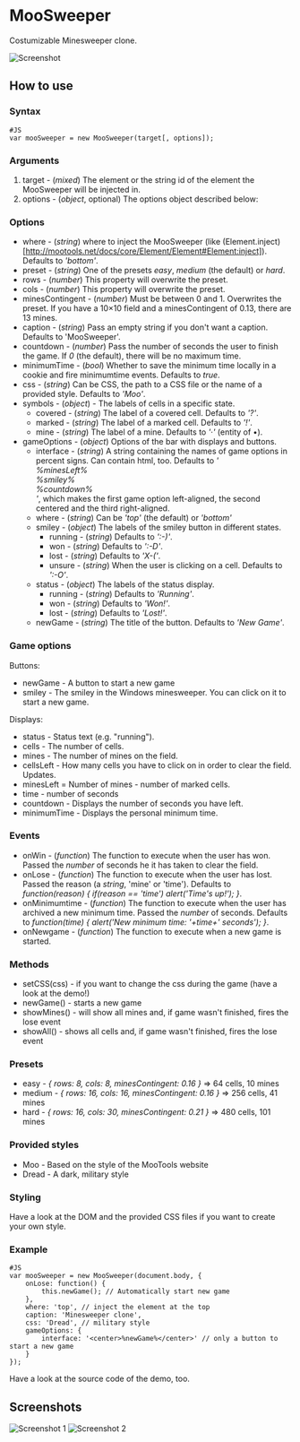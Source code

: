 MooSweeper
==========

Costumizable Minesweeper clone.

![Screenshot](http://projects.timbaumann.info/MooSweeper/Demo/screenshot1.png)

How to use
----------

### Syntax

	#JS
	var mooSweeper = new MooSweeper(target[, options]);

### Arguments

1. target - (*mixed*) The element or the string id of the element the MooSweeper will be injected in.
2. options - (*object*, optional) The options object described below:

### Options

* where - (*string*) where to inject the MooSweeper (like (Element.inject)[http://mootools.net/docs/core/Element/Element#Element:inject]). Defaults to *'bottom'*.
* preset - (*string*) One of the presets *easy*, *medium* (the default) or *hard*.
* rows - (*number*) This property will overwrite the preset.
* cols - (*number*) This property will overwrite the preset.
* minesContingent - (*number*) Must be between 0 and 1. Overwrites the preset. If you have a 10×10 field and a minesContingent of 0.13, there are 13 mines.
* caption - (*string*) Pass an empty string if you don't want a caption. Defaults to 'MooSweeper'.
* countdown - (*number*) Pass the number of seconds the user to finish the game. If *0* (the default), there will be no maximum time.
* minimumTime - (*bool*) Whether to save the minimum time locally in a cookie and fire minimumtime events. Defaults to *true*.
* css - (*string*) Can be CSS, the path to a CSS file or the name of a provided style. Defaults to *'Moo'*.
* symbols - (*object*) - The labels of cells in a specific state.
  * covered - (*string*) The label of a covered cell. Defaults to *'?'*.
  * marked - (*string*) The label of a marked cell. Defaults to *'!'*.
  * mine - (*string*) The label of a mine. Defaults to *'&middot;'* (entity of •).
* gameOptions - (*object*) Options of the bar with displays and buttons.
  * interface - (*string*) A string containing the names of game options in percent signs. Can contain html, too. Defaults to *'<div class="third first">%minesLeft%</div><div class="third second">%smiley%</div><div class="third last">%countdown%</div>'*, which makes the first game option left-aligned, the second centered and the third right-aligned.
  * where - (*string*) Can be *'top'* (the default) or *'bottom'*
  * smiley - (*object*) The labels of the smiley button in different states.
    * running - (*string*) Defaults to *':-)'*.
    * won - (*string*) Defaults to *':-D'*.
    * lost - (*string*) Defaults to *'X-('*.
    * unsure - (*string*) When the user is clicking on a cell. Defaults to *':-O'*.
  * status - (*object*) The labels of the status display.
    * running - (*string*) Defaults to *'Running'*.
    * won - (*string*) Defaults to *'Won!'*.
    * lost - (*string*) Defaults to *'Lost!'*.
  * newGame - (*string*) The title of the button. Defaults to *'New Game'*.

### Game options

Buttons:

* newGame - A button to start a new game
* smiley - The smiley in the Windows minesweeper. You can click on it to start a new game.

Displays:

* status - Status text (e.g. "running").
* cells - The number of cells.
* mines - The number of mines on the field.
* cellsLeft - How many cells you have to click on in order to clear the field. Updates.
* minesLeft = Number of mines - number of marked cells.
* time - number of seconds
* countdown - Displays the number of seconds you have left.
* minimumTime - Displays the personal minimum time.

### Events

* onWin - (*function*) The function to execute when the user has won. Passed the *number* of seconds he it has taken to clear the field.
* onLose - (*function*) The function to execute when the user has lost. Passed the reason (a *string*, 'mine' or 'time'). Defaults to *function(reason) { if(reason == 'time') alert('Time\'s up!'); }*.
* onMinimumtime - (*function*) The function to execute when the user has archived a new minimum time. Passed the *number* of seconds. Defaults to *function(time) { alert('New minimum time: '+time+' seconds'); }*.
* onNewgame - (*function*) The function to execute when a new game is started.

### Methods

* setCSS(css) - if you want to change the css during the game (have a look at the demo!)
* newGame() - starts a new game 
* showMines() - will show all mines and, if game wasn't finished, fires the lose event
* showAll() - shows all cells and, if game wasn't finished, fires the lose event

### Presets

* easy - *{ rows: 8, cols: 8, minesContingent: 0.16 }* => 64 cells, 10 mines
* medium - *{ rows: 16, cols: 16, minesContingent: 0.16 }* => 256 cells, 41 mines
* hard - *{ rows: 16, cols: 30, minesContingent: 0.21 }* => 480 cells, 101 mines

### Provided styles

* Moo - Based on the style of the MooTools website
* Dread - A dark, military style

### Styling

Have a look at the DOM and the provided CSS files if you want to create your own style.

### Example

	#JS
	var mooSweeper = new MooSweeper(document.body, {
		onLose: function() {
			this.newGame(); // Automatically start new game
		},
		where: 'top', // inject the element at the top
		caption: 'Minesweeper clone',
		css: 'Dread', // military style
		gameOptions: {
			interface: '<center>%newGame%</center>' // only a button to start a new game
		}
	});

Have a look at the source code of the demo, too.

Screenshots
-----------

![Screenshot 1](http://projects.timbaumann.info/MooSweeper/Demo/screenshot1.png)
![Screenshot 2](http://projects.timbaumann.info/MooSweeper/Demo/screenshot2.png)